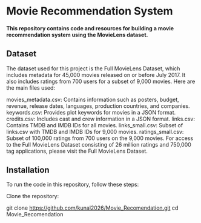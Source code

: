 # Movie Recommendation System
#### This repository contains code and resources for building a movie recommendation system using the MovieLens dataset.

## Dataset
The dataset used for this project is the Full MovieLens Dataset, which includes metadata for 45,000 movies released on or before July 2017. It also includes ratings from 700 users for a subset of 9,000 movies. Here are the main files used:

movies_metadata.csv: Contains information such as posters, budget, revenue, release dates, languages, production countries, and companies.
keywords.csv: Provides plot keywords for movies in a JSON format.
credits.csv: Includes cast and crew information in a JSON format.
links.csv: Contains TMDB and IMDB IDs for all movies.
links_small.csv: Subset of links.csv with TMDB and IMDB IDs for 9,000 movies.
ratings_small.csv: Subset of 100,000 ratings from 700 users on the 9,000 movies.
For access to the Full MovieLens Dataset consisting of 26 million ratings and 750,000 tag applications, please visit the Full MovieLens Dataset.

## Installation
To run the code in this repository, follow these steps:

Clone the repository:

git clone https://github.com/kunal2026/Movie_Recomendation.git
cd Movie_Recomendation
